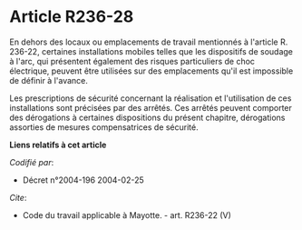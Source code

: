 # Article R236-28

En dehors des locaux ou emplacements de travail mentionnés à l'article R. 236-22, certaines installations mobiles telles que
les dispositifs de soudage à l'arc, qui présentent également des risques particuliers de choc électrique, peuvent être
utilisées sur des emplacements qu'il est impossible de définir à l'avance.

Les prescriptions de sécurité concernant la réalisation et l'utilisation de ces installations sont précisées par des arrêtés.
Ces arrêtés peuvent comporter des dérogations à certaines dispositions du présent chapitre, dérogations assorties de mesures
compensatrices de sécurité.

**Liens relatifs à cet article**

_Codifié par_:

  - Décret n°2004-196 2004-02-25

_Cite_:

  - Code du travail applicable à Mayotte. - art. R236-22 (V)
